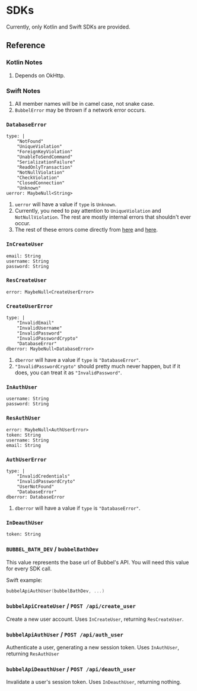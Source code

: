 # SDKs

Currently, only Kotlin and Swift SDKs are provided.

## Reference

### Kotlin Notes

1. Depends on OkHttp.

### Swift Notes

1. All member names will be in camel case, not snake case.
2. `BubbelError` may be thrown if a network error occurs.

### `DatabaseError`

```
type: |
    "NotFound"
    "UniqueViolation"
    "ForeignKeyViolation"
    "UnableToSendCommand"
    "SerializationFailure"
    "ReadOnlyTransaction"
    "NotNullViolation"
    "CheckViolation"
    "ClosedConnection"
    "Unknown"
uerror: MaybeNull<String>
```

1. `uerror` will have a value if `type` is `Unknown`.
2. Currently, you need to pay attention to `UniqueViolation` and `NotNullViolation`.
The rest are mostly internal errors that shouldn't ever occur.
3. The rest of these errors come directly
from [here](https://docs.rs/diesel/latest/diesel/result/enum.DatabaseErrorKind.html)
and [here](https://docs.rs/diesel/latest/diesel/result/enum.Error.html).

### `InCreateUser`

```
email: String
username: String
password: String
```

### `ResCreateUser`

```
error: MaybeNull<CreateUserError>
```

### `CreateUserError`

```
type: |
    "InvalidEmail"
    "InvalidUsername"
    "InvalidPassword"
    "InvalidPasswordCrypto"
    "DatabaseError"
dberror: MaybeNull<DatabaseError>
```

1. `dberror` will have a value if `type` is `"DatabaseError"`.
2. `"InvalidPasswordCrypto"` should pretty much never happen, but if it does, you can treat it as `"InvalidPassword"`.

### `InAuthUser`

```
username: String
password: String
```

### `ResAuthUser`

```
error: MaybeNull<AuthUserError>
token: String
username: String
email: String
```

### `AuthUserError`

```
type: |
    "InvalidCredentials"
    "InvalidPasswordCryto"
    "UserNotFound"
    "DatabaseError"
dberror: DatabaseError
```

1. `dberror` will have a value if `type` is `"DatabaseError"`.

### `InDeauthUser`

```
token: String
```

### `BUBBEL_BATH_DEV` / `bubbelBathDev`

This value represents the base url of Bubbel's API.
You will need this value for every SDK call.

Swift example:

```swift
bubbelApiAuthUser(bubbelBathDev, ...)
```

### `bubbelApiCreateUser` / `POST /api/create_user`

Create a new user account.
Uses `InCreateUser`, returning `ResCreateUser`.

### `bubbelApiAuthUser` / `POST /api/auth_user`

Authenticate a user, generating a new session token.
Uses `InAuthUser`, returning `ResAuthUser`

### `bubbelApiDeauthUser` / `POST /api/deauth_user`

Invalidate a user's session token.
Uses `InDeauthUser`, returning nothing.
